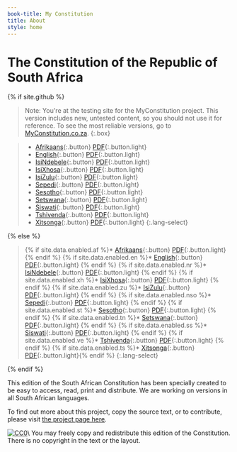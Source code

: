 ```yaml
---
book-title: My Constitution
title: About
style: home
---
```


# The Constitution of&nbsp;the Republic of South&nbsp;Africa

{% if site.github %}

> Note: You're at the testing site for the MyConstitution project. This version includes new, untested content, so you should not use it for reference. To see the most reliable versions, go to [MyConstitution.co.za](http://myconstitution.co.za).
{:.box}

> * [Afrikaans](af/0-3-contents.html){:.button} [PDF](download/constitution-afrikaans.pdf){:.button.light} 
> * [English](en/0-3-contents.html){:.button} [PDF](download/constitution-english.pdf){:.button.light} 
> * [IsiNdebele](nr/0-3-contents.html){:.button} [PDF](download/constitution-isindebele.pdf){:.button.light} 
> * [IsiXhosa](xh/0-3-contents.html){:.button} [PDF](download/constitution-isixhosa.pdf){:.button.light} 
> * [IsiZulu](zu/0-3-contents.html){:.button} [PDF](download/constitution-isizulu.pdf){:.button.light} 
> * [Sepedi](nso/0-3-contents.html){:.button} [PDF](download/constitution-sepedi.pdf){:.button.light} 
> * [Sesotho](st/0-3-contents.html){:.button} [PDF](download/constitution-sesotho.pdf){:.button.light} 
> * [Setswana](tn/0-3-contents.html){:.button} [PDF](download/constitution-setswana.pdf){:.button.light} 
> * [Siswati](ss/0-3-contents.html){:.button} [PDF](download/constitution-siswati.pdf){:.button.light} 
> * [Tshivenda](ve/0-3-contents.html){:.button} [PDF](download/constitution-tshivenda.pdf){:.button.light} 
> * [Xitsonga](ts/0-3-contents.html){:.button} [PDF](download/constitution-xitsonga.pdf){:.button.light}
{:.lang-select}

{% else %}

> {% if site.data.enabled.af %}* [Afrikaans](af/0-3-contents.html){:.button} [PDF](download/constitution-afrikaans.pdf){:.button.light} {% endif %}
> {% if site.data.enabled.en %}* [English](en/0-3-contents.html){:.button} [PDF](download/constitution-english.pdf){:.button.light} {% endif %}
> {% if site.data.enabled.nr %}* [IsiNdebele](nr/0-3-contents.html){:.button} [PDF](download/constitution-isindebele.pdf){:.button.light} {% endif %}
> {% if site.data.enabled.xh %}* [IsiXhosa](xh/0-3-contents.html){:.button} [PDF](download/constitution-isixhosa.pdf){:.button.light} {% endif %}
> {% if site.data.enabled.zu %}* [IsiZulu](zu/0-3-contents.html){:.button} [PDF](download/constitution-isizulu.pdf){:.button.light} {% endif %}
> {% if site.data.enabled.nso %}* [Sepedi](nso/0-3-contents.html){:.button} [PDF](download/constitution-sepedi.pdf){:.button.light} {% endif %}
> {% if site.data.enabled.st %}* [Sesotho](st/0-3-contents.html){:.button} [PDF](download/constitution-sesotho.pdf){:.button.light} {% endif %}
> {% if site.data.enabled.tn %}* [Setswana](tn/0-3-contents.html){:.button} [PDF](download/constitution-setswana.pdf){:.button.light} {% endif %}
> {% if site.data.enabled.ss %}* [Siswati](ss/0-3-contents.html){:.button} [PDF](download/constitution-siswati.pdf){:.button.light} {% endif %}
> {% if site.data.enabled.ve %}* [Tshivenda](ve/0-3-contents.html){:.button} [PDF](download/constitution-tshivenda.pdf){:.button.light} {% endif %}
> {% if site.data.enabled.ts %}* [Xitsonga](ts/0-3-contents.html){:.button} [PDF](download/constitution-xitsonga.pdf){:.button.light}{% endif %}
{:.lang-select}

{% endif %}

This edition of the South African Constitution has been specially created to be easy to access, read, print and distribute. We are working on versions in all South African languages.

To find out more about this project, copy the source text, or to contribute, please visit [the project page here](https://github.com/electricbookworks/constitution#the-constitution-of-south-africa).

[![CC0](http://i.creativecommons.org/p/zero/1.0/80x15.png)](http://creativecommons.org/publicdomain/zero/1.0/)\\
You may freely copy and redistribute this edition of the Constitution. There is no copyright in the text or the layout.
